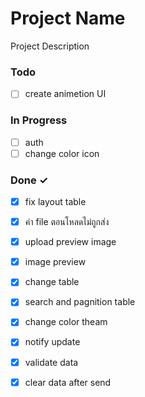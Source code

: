 # Project Name

Project Description

### Todo

- [ ] create animetion UI  

### In Progress

- [ ] auth  
- [ ] change color icon  

### Done ✓

- [x] fix layout table  
- [x] ค่า file ตอนโหลดไม่ถูกส่ง  
- [x] upload preview image  
- [x] image preview  
- [x] change table  
- [x] search and pagnition table  
- [x] change color theam  
- [x] notify update  
- [x] validate data  
- [x] clear data after send  

